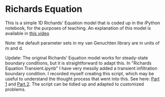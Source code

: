 # Richards Equation

This is a simple 1D Richards' Equation model that is coded up in the iPython notebook, for the purposes of teaching. An explanation of this model is available in [this video](https://www.youtube.com/watch?v=1nNYO9XL6wc)

Note: the default parameter sets in my van Genuchten library are in units of m and d.

Update: The original Richards' Equation model works for steady-state boundary conditions, but it is straightforward to adapt this. In "Richards Equation Transient.ipynb" I have very messily added a transient infiltration boundary condition. I recorded myself creating this script, which may be useful to understand the thought process that went into this. See here: [Part 1](https://www.youtube.com/edit?o=U&video_id=Dvs8q8z4ct4) and [Part 2](https://www.youtube.com/edit?o=U&video_id=3pobfxdr81w). The script can be tidied up and adapted to customized problems.

